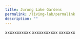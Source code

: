 ```yaml
---
title: Jurong Lake Gardens
permalink: /living-lab/permalink
description: ""
---
```

xxxxxxxxxxx xxxxxxxxxxx xxxxxxx